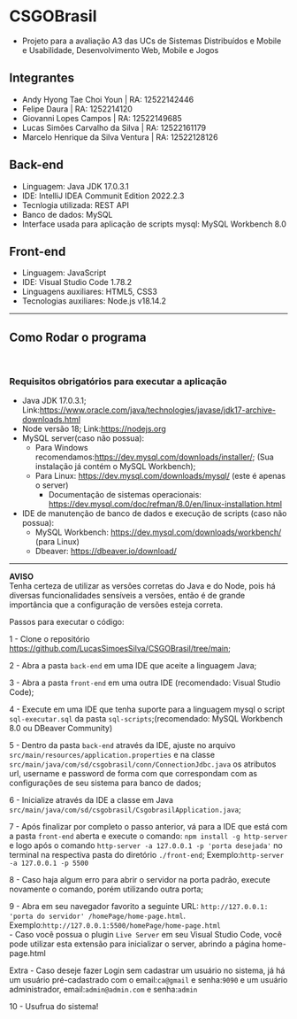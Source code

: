 # CSGOBrasil
- Projeto para a avaliação A3 das UCs de Sistemas Distribuídos e Mobile e Usabilidade, Desenvolvimento Web, Mobile e Jogos

## Integrantes
- Andy Hyong Tae Choi Youn | RA: 12522142446
- Felipe Daura | RA: 1252214120
- Giovanni Lopes Campos | RA: 12522149685
- Lucas Simões Carvalho da Silva | RA: 12522161179
- Marcelo Henrique da Silva Ventura | RA: 12522128126

## Back-end
- Linguagem: Java JDK 17.0.3.1
- IDE: IntelliJ IDEA Communit Edition 2022.2.3
- Tecnlogia utilizada: REST API
- Banco de dados: MySQL
- Interface usada para aplicação de scripts mysql: MySQL Workbench 8.0


## Front-end
- Linguagem: JavaScript
- IDE: Visual Studio Code 1.78.2
- Linguagens auxiliares: HTML5, CSS3
- Tecnologias auxiliares: Node.js v18.14.2

<hr>

## Como Rodar o programa
<br>

### Requisitos obrigatórios para executar a aplicação
- Java JDK 17.0.3.1; Link:https://www.oracle.com/java/technologies/javase/jdk17-archive-downloads.html
- Node versão 18; Link:https://nodejs.org
- MySQL server(caso não possua):
    - Para Windows recomendamos:https://dev.mysql.com/downloads/installer/; (Sua instalação já contém o MySQL Workbench);
    - Para Linux: https://dev.mysql.com/downloads/mysql/ (este é apenas o server)
        - Documentação de sistemas operacionais: https://dev.mysql.com/doc/refman/8.0/en/linux-installation.html
- IDE de manutenção de banco de dados e execução de scripts (caso não possua):
    - MySQL Workbench: https://dev.mysql.com/downloads/workbench/ (para Linux)
    - Dbeaver: https://dbeaver.io/download/

<hr>

**AVISO**<br>
Tenha certeza de utilizar as versões corretas do Java e do Node, pois há diversas funcionalidades sensíveis a versões, então é de grande importância que a configuração de versões esteja correta.

Passos para executar o código:

1 - Clone o repositório https://github.com/LucasSimoesSilva/CSGOBrasil/tree/main;

2 - Abra a pasta `back-end` em uma IDE que aceite a linguagem Java;

3 - Abra a pasta `front-end` em uma outra IDE (recomendado: Visual Studio Code);

4 - Execute em uma IDE que tenha suporte para a linguagem mysql o script `sql-executar.sql` da pasta `sql-scripts`;(recomendado: MySQL Workbench 8.0 ou DBeaver Community)

5 - Dentro da pasta `back-end` através da IDE, ajuste no arquivo `src/main/resources/application.properties` e na classe `src/main/java/com/sd/csgobrasil/conn/ConnectionJdbc.java` os atributos url, username e password de forma com que correspondam com as configurações de seu sistema para banco de dados;

6 - Inicialize através da IDE a classe em Java `src/main/java/com/sd/csgobrasil/CsgobrasilApplication.java`;

7 - Após finalizar por completo o passo anterior, vá para a IDE que está com a pasta `front-end` aberta e execute o comando: `npm install -g http-server` e logo após o comando `http-server -a 127.0.0.1 -p 'porta desejada'` no terminal na respectiva pasta do diretório `./front-end`;
Exemplo:`http-server -a 127.0.0.1 -p 5500`

8 - Caso haja algum erro para abrir o servidor na porta padrão, execute novamente o comando, porém utilizando outra porta;

9 - Abra em seu navegador favorito a seguinte URL: `http://127.0.0.1: 'porta do servidor' /homePage/home-page.html`. Exemplo:`http://127.0.0.1:5500/homePage/home-page.html`<br>
    - Caso você possua o plugin `Live Server` em seu Visual Studio Code, você pode utilizar esta extensão para inicializar o server, abrindo a página home-page.html

Extra - Caso deseje fazer Login sem cadastrar um usuário no sistema, já há um usuário pré-cadastrado com o email:`ca@gmail` e senha:`9090` e um usuário administrador, email:`admin@admin.com` e senha:`admin`

10 - Usufrua do sistema!